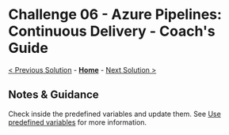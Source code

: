 # Challenge 06 - Azure Pipelines: Continuous Delivery - Coach's Guide 

[< Previous Solution](./Solution-05.md) - **[Home](./README.md)** - [Next Solution >](./Solution-07.md)

## Notes & Guidance
Check inside the predefined variables and update them. 
See [Use predefined variables](https://docs.microsoft.com/en-us/azure/devops/pipelines/build/variables?view=azure-devops&tabs=yaml) for more information.
